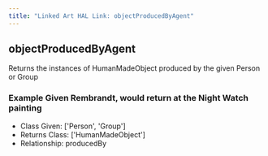 ```yaml
---
title: "Linked Art HAL Link: objectProducedByAgent"
---
```


## objectProducedByAgent

Returns the instances of HumanMadeObject produced by the given Person or Group

### Example Given Rembrandt, would return at the Night Watch painting


* Class Given: ['Person', 'Group']
* Returns Class: ['HumanMadeObject']
* Relationship: producedBy

